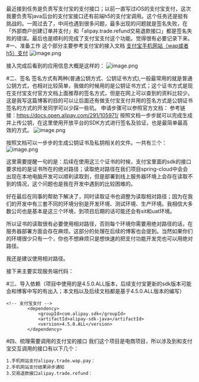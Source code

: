   最近接到任务是负责写支付宝的支付接口；以前一直写过iOS的支付宝支付，这次我要负责写java后台的支付宝接口还有前端h5的支付宝调用。这个任务还是挺有挑战的。一周过去了，中间也遇到很多问题，最多出现的问题就是签名失败，在「外部商户创建订单并支付」和「alipay.trade.refund交易退款接口」都是签名失败的错误。最后也是顺利的完成了支付宝支付这个功能。觉得很有必要记录下来。
#一、准备工作
这个部分主要参考支付宝的接入文档
[支付宝手机网站（wap或者h5）支付]([https://docs.open.alipay.com/203/107084/](https://docs.open.alipay.com/203/107084/)
)
![image.png](https://upload-images.jianshu.io/upload_images/5328791-cd7932158f944837.png?imageMogr2/auto-orient/strip%7CimageView2/2/w/1240)

接入完成后看到的应用信息大概是这样的：
![image.png](https://upload-images.jianshu.io/upload_images/5328791-47fd9dd75068e47a.png?imageMogr2/auto-orient/strip%7CimageView2/2/w/1240)

#二、签名
签名方式有两种(普通公钥方式、公钥证书方式),一般最常用的就是普通公钥方式，也相对比较简单，我做的时候用的是公钥证书方式；这个证书方式是现在支付宝支付官方文档上面推荐的签名方式，但是在网上可以查到的资料比较少。这是我写这篇博客的目的可以让后面还有做支付宝支付并用的签名方式是公钥证书签名的方式的开发同学可以少踩一些坑。
申请步骤可以参照官方文档：
参考链接：https://docs.open.alipay.com/291/105971/
按照文档一步步就可以完成生成并上传公钥，在这里使用开放平台的SDK方式进行签名及验证，也是最简单最高效的方式。
![image.png](https://upload-images.jianshu.io/upload_images/5328791-4b5efae03c18f876.png?imageMogr2/auto-orient/strip%7CimageView2/2/w/1240)

按照文档可以一步步的生成公钥证书及私钥相关的文件。一共有三个：
![image.png](https://upload-images.jianshu.io/upload_images/5328791-b6586dd7a8654199.png?imageMogr2/auto-orient/strip%7CimageView2/2/w/1240)

这里需要提醒一句的是：后续在使用这三个证书的时候，支付宝里面的sdk的接口要求给的是证书所在的绝对路径；读取绝对路径在我们项目spring-cloud中会会出现在本地电脑开发可以顺利读取到，但是部署到线上服务器环境上会存在读取不到的情况，这个问题也是我在开发中遇到的比较困难的。

好在最后在同事的帮助下解决了，同时读取证书也调整为读取相对路径；因为在我们的开发中有三套不同的环境分别是开发环境、测试环境、生产环境。我相信大多数公司也是基本是这三个环境，到项目后期的话可能还会有sit和uat环境。

所以证书的读取很有必要使用相对路径，否则每个环境你需要用绝对路径的话，在服务器部署方面会存在麻烦。这部分的处理在后续的博客也会提到。当然如果你们的环境很少只有一个，你也不想麻烦只是想快速的把支付功能开发完也可以用绝对路径。

我还是建议使用相对路径。

接下来主要实现服务端代码：

#三、导入依赖（项目中使用的是4.5.0.ALL版本，后续支付宝更新的sdk版本可能会和博客中写的有出入；本文档以及后续文档都是基于4.5.0.ALL版本的编写）
```
<!-- 支付宝支付 -->
        <dependency>
            <groupId>com.alipay.sdk</groupId>
            <artifactId>alipay-sdk-java</artifactId>
            <version>4.5.0.ALL</version>
        </dependency>
```
#四、梳理需要调用的支付宝的接口
我们这个项目是电商项目，所以涉及到和支付宝交互调用的接口有以下几个：
```
1.手机网站支付alipay.trade.wap.pay：
2.手机网站支付结果异步通知 
3.交易退款接口alipay.trade.refund：
```


